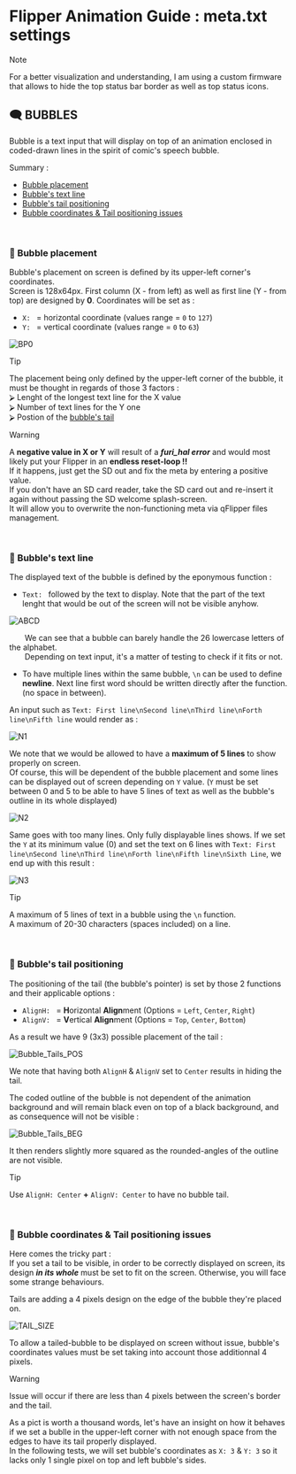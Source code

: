 # Flipper Animation Guide : meta.txt settings

> [!NOTE]
> For a better visualization and understanding, I am using a custom firmware that allows to hide the top status bar border as well as top status icons.<BR>

## 🗨️ BUBBLES
Bubble is a text input that will display on top of an animation enclosed in coded-drawn lines in the spirit of comic's speech bubble.

Summary  :
- [Bubble placement]()
- [Bubble's text line]()
- [Bubble's tail positioning]()
- [Bubble coordinates & Tail positioning issues]()
  
<BR>

### 🔸  Bubble placement
Bubble's placement on screen is defined by its upper-left corner's coordinates.<BR>
Screen is  128x64px. First column (X - from left) as well as first line (Y - from top) are designed by **0**.
Coordinates will be set as :
- `X: ` = horizontal coordinate (values range = `0` to `127`)
- `Y: ` = vertical coordinate (values range = `0` to `63`)

![BP0](https://github.com/user-attachments/assets/4d25a2ae-4f55-434f-a954-87842172030b)

> [!TIP]
> The placement being only defined by the upper-left corner of the bubble, it must be thought in regards of those 3 factors :<BR>
> ⮚ Lenght of the longest text line for the X value<BR>
> ⮚ Number of text lines for the Y one<BR>
> ⮚ Postion of the [bubble's tail](https://github.com/Kuronons/FZ_graphics/blob/main/Animations/Meta_settings_guide.md#--bubbles-tail-placement)<BR>

> [!WARNING]
> A **negative value in X or Y** will result of a ***furi_hal error*** and would most likely put your Flipper in an **endless reset-loop !!**<BR>
> If it happens, just get the SD out and fix the meta by entering a positive value.<BR>
> If you don't have an SD card reader, take the SD card out and re-insert it again without passing the SD welcome splash-screen.<BR>
> It will allow you to overwrite the non-functioning meta via qFlipper files management.
<BR>

### 🔸  Bubble's text line
The displayed text of the bubble is defined by the eponymous function :
- `Text: ` followed by the text to display. Note that the part of the text lenght that would be out of the screen will not be visible anyhow.

![ABCD](https://github.com/user-attachments/assets/1f21a19d-4bf8-4941-ab67-c74ccfb4964e)

&emsp;&emsp;We can see that a bubble can barely handle the 26 lowercase letters of the alphabet.<BR>
&emsp;&emsp;Depending on text input, it's a matter of testing to check if it fits or not.

- To have multiple lines within the same bubble, `\n` can be used to define **newline**. Next line first word should be written directly after the function. (no space in between).

An input such as `Text: First line\nSecond line\nThird line\nForth line\nFifth line` would render as :

![N1](https://github.com/user-attachments/assets/d1c56649-e34f-449c-9812-c899d65a0ecf)

We note that we would be allowed to have a **maximum of 5 lines** to show properly on screen.<BR>
Of course, this will be dependent of the bubble placement and some lines can be displayed out of screen depending on `Y` value.
(`Y` must be set between 0 and 5 to be able to have 5 lines of text as well as the bubble's outline in its whole displayed)

![N2](https://github.com/user-attachments/assets/9062bbbb-5d65-41c9-910d-e25c00ac0d15)

Same goes with too many lines. Only fully displayable lines shows. If we set the `Y` at its minimum value (0) and set the text on 6 lines with `Text: First line\nSecond line\nThird line\nForth line\nFifth line\nSixth Line`, 
we end up with this result :

![N3](https://github.com/user-attachments/assets/e15854b3-aff0-4954-ad0f-2a3f74fa56c3)

> [!TIP]
> A maximum of 5 lines of text in a bubble using the `\n` function.<BR>
> A maximum of 20-30 characters (spaces included) on a line.
<BR>

### 🔸  Bubble's tail positioning
The positioning of the tail (the bubble's pointer) is set by those 2 functions and their applicable options :
- `AlignH: ` = **H**orizontal **Align**ment (Options = `Left`, `Center`, `Right`)
- `AlignV: ` = **V**ertical **Align**ment (Options = `Top`, `Center`, `Bottom`)

As a result we have 9 (3x3) possible placement of the tail : 

![Bubble_Tails_POS](https://github.com/user-attachments/assets/ceb72d3d-a527-4f8d-b5bb-bc33d217209f)

We note that having both `AlignH` & `AlignV` set to `Center` results in hiding the tail.

The coded outline of the bubble is not dependent of the animation background and will remain black even on top of a black background, and as consequence will not be visible :

![Bubble_Tails_BEG](https://github.com/user-attachments/assets/c047120c-c801-4eef-8da1-9a681ad7b364)

It then renders slightly more squared as the rounded-angles of the outline are not visible.

> [!TIP]
> Use `AlignH: Center` **+** `AlignV: Center` to have no bubble tail.
<BR>

### 🔸  Bubble coordinates & Tail positioning issues
Here comes the tricky part :<BR>
If you set a tail to be visible, in order to be correctly displayed on screen, its design ***in its whole*** must be set to fit on the screen. Otherwise, you will face some strange behaviours.

Tails are adding a 4 pixels design on the edge of the bubble they're placed on.

![TAIL_SIZE](https://github.com/user-attachments/assets/210df639-40f8-4a60-9d06-416a4bf31789)

To allow a tailed-bubble to be displayed on screen without issue, bubble's coordinates values must be set taking into account those additionnal 4 pixels.<BR>
> [!WARNING]
> Issue will occur if there are less than 4 pixels between the screen's border and the tail.

As a pict is worth a thousand words, let's have an insight on how it behaves if we set a bublle in the upper-left corner with not enough space from the edges to have its tail properly displayed.<BR>
In the following tests, we will set bubble's coordinates as `X: 3` & `Y: 3` so it lacks only 1 single pixel on top and left bubble's sides.
